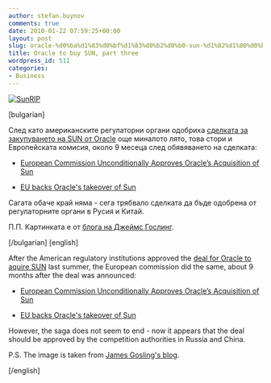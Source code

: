 ```yaml
---
author: stefan.buynov
comments: true
date: 2010-01-22 07:59:25+00:00
layout: post
slug: oracle-%d0%ba%d1%83%d0%bf%d1%83%d0%b2%d0%b0-sun-%d1%82%d1%80%d0%b5%d1%82%d0%b0-%d1%87%d0%b0%d1%81%d1%82
title: Oracle to buy SUN, part three
wordpress_id: 511
categories:
- Business
---
```


[![SunRIP](http://buynov.com/wordpress/wp-content/uploads/2010/01/SunRIP.jpg)](http://buynov.com/wordpress/wp-content/uploads/2010/01/SunRIP.jpg)

[bulgarian]

След като американските регулаторни органи одобриха [сделката за закупуването на SUN от Oracle](http://buynov.com/2009/05/11/229) oще миналото лято, това стори и Европейската комисия, около 9 месеца след обявяването на сделката:



	
  * [European Commission Unconditionally Approves Oracle’s Acquisition of Sun](http://www.oracle.com/us/corporate/press/043873)

	
  * [EU backs Oracle's takeover of Sun](http://news.bbc.co.uk/2/hi/business/8473136.stm)


Сагата обаче край няма - сега трябвало сделката да бъде одобрена от регулаторните органи в Русия и Китай.

П.П. Картинката е от [блога на Джеймс Гослинг](http://blogs.sun.com/jag/entry/so_long_old_friend).

[/bulgarian]
[english]

After the American regulatory institutions approved the [deal for Oracle to aquire SUN](http://buynov.com/2009/05/11/229) last summer, the European commission did the same, about 9 months after the deal was announced:



	
  * [European Commission Unconditionally Approves Oracle’s Acquisition of Sun](http://www.oracle.com/us/corporate/press/043873)

	
  * [EU backs Oracle's takeover of Sun](http://news.bbc.co.uk/2/hi/business/8473136.stm)


However, the saga does not seem to end - now it appears that the deal should be approved by the competition authorities in Russia and China.

P.S. The image is taken from [James Gosling's blog](http://blogs.sun.com/jag/entry/so_long_old_friend).

[/english]
